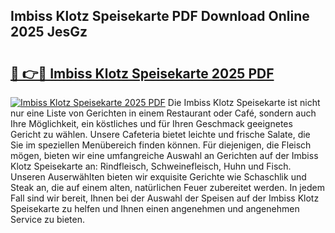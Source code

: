 ## Imbiss Klotz Speisekarte PDF Download Online 2025 JesGz

# <h2><a href="http://gc622c.nevu.top/?p=Imbiss+Klotz+Speisekarte">🔗 👉🔴 Imbiss Klotz Speisekarte 2025 PDF</a></h2>

[![Imbiss Klotz Speisekarte 2025 PDF](https://i.imgur.com/dBaPXMq.png)](http://gc622c.nevu.top/?p=Imbiss+Klotz+Speisekarte)
Die Imbiss Klotz Speisekarte ist nicht nur eine Liste von Gerichten in einem Restaurant oder Café, sondern auch Ihre Möglichkeit, ein köstliches und für Ihren Geschmack geeignetes Gericht zu wählen. Unsere Cafeteria bietet leichte und frische Salate, die Sie im speziellen Menübereich finden können. Für diejenigen, die Fleisch mögen, bieten wir eine umfangreiche Auswahl an Gerichten auf der Imbiss Klotz Speisekarte an: Rindfleisch, Schweinefleisch, Huhn und Fisch. Unseren Auserwählten bieten wir exquisite Gerichte wie Schaschlik und Steak an, die auf einem alten, natürlichen Feuer zubereitet werden. In jedem Fall sind wir bereit, Ihnen bei der Auswahl der Speisen auf der Imbiss Klotz Speisekarte zu helfen und Ihnen einen angenehmen und angenehmen Service zu bieten.
